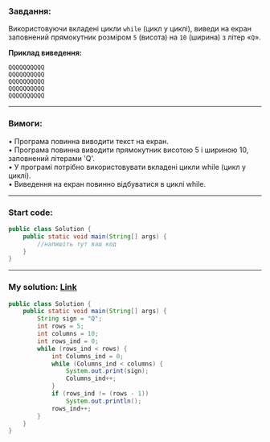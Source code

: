 ### **Завдання:**  
Використовуючи вкладені цикли `while` (цикл у циклі), виведи на екран заповнений прямокутник розміром `5` (висота) на `10` (ширина) з літер «`Q`».

**Приклад виведення:**
```
QQQQQQQQQQ
QQQQQQQQQQ
QQQQQQQQQQ
QQQQQQQQQQ
QQQQQQQQQQ
```

---

### **Вимоги:**  
• Програма повинна виводити текст на екран.  
• Програма повинна виводити прямокутник висотою 5 і шириною 10, заповнений літерами 'Q'.  
• У програмі потрібно використовувати вкладені цикли while (цикл у циклі).  
• Виведення на екран повинно відбуватися в циклі while.

---

### **Start code:**  
```java
public class Solution {
    public static void main(String[] args) {
        //напишіть тут ваш код
    }
}
```

---

### **My solution: [Link](./src/Solution.java)**  
```java
public class Solution {
    public static void main(String[] args) {
        String sign = "Q";
        int rows = 5;
        int columns = 10;
        int rows_ind = 0;
        while (rows_ind < rows) {
            int Columns_ind = 0;
            while (Columns_ind < columns) {
                System.out.print(sign);
                Columns_ind++;
            }
            if (rows_ind != (rows - 1))
                System.out.println();
            rows_ind++;
        }
    }
}
```
